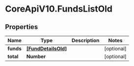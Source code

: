 # CoreApiV10.FundsListOld

## Properties
Name | Type | Description | Notes
------------ | ------------- | ------------- | -------------
**funds** | [**[FundDetailsOld]**](FundDetailsOld.md) |  | [optional] 
**total** | **Number** |  | [optional] 


